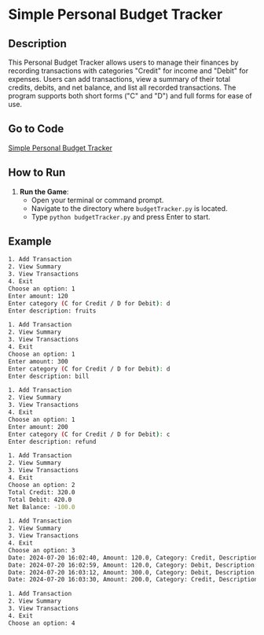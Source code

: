 # Simple Personal Budget Tracker

## Description
This Personal Budget Tracker allows users to manage their finances by recording transactions with categories "Credit" for income and "Debit" for expenses. Users can add transactions, view a summary of their total credits, debits, and net balance, and list all recorded transactions. The program supports both short forms ("C" and "D") and full forms for ease of use.

## Go to Code
[Simple Personal Budget Tracker](budgetTracker.py)

## How to Run
1. **Run the Game**:
   - Open your terminal or command prompt.
   - Navigate to the directory where `budgetTracker.py` is located.
   - Type `python budgetTracker.py` and press Enter to start.

## Example
```sh
1. Add Transaction
2. View Summary
3. View Transactions
4. Exit
Choose an option: 1
Enter amount: 120
Enter category (C for Credit / D for Debit): d
Enter description: fruits

1. Add Transaction
2. View Summary
3. View Transactions
4. Exit
Choose an option: 1
Enter amount: 300
Enter category (C for Credit / D for Debit): d
Enter description: bill

1. Add Transaction
2. View Summary
3. View Transactions
4. Exit
Choose an option: 1
Enter amount: 200
Enter category (C for Credit / D for Debit): c
Enter description: refund

1. Add Transaction
2. View Summary
3. View Transactions
4. Exit
Choose an option: 2
Total Credit: 320.0
Total Debit: 420.0
Net Balance: -100.0

1. Add Transaction
2. View Summary
3. View Transactions
4. Exit
Choose an option: 3
Date: 2024-07-20 16:02:40, Amount: 120.0, Category: Credit, Description: fruits
Date: 2024-07-20 16:02:59, Amount: 120.0, Category: Debit, Description: fruits
Date: 2024-07-20 16:03:12, Amount: 300.0, Category: Debit, Description: bill
Date: 2024-07-20 16:03:30, Amount: 200.0, Category: Credit, Description: refund

1. Add Transaction
2. View Summary
3. View Transactions
4. Exit
Choose an option: 4
```